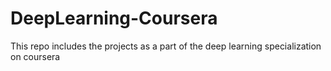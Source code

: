 # DeepLearning-Coursera
This repo includes the projects as a part of the deep learning specialization on coursera
